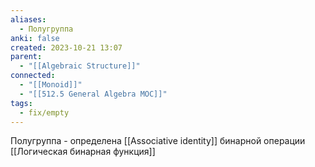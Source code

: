 ```yaml
---
aliases:
  - Полугруппа
anki: false
created: 2023-10-21 13:07
parent:
  - "[[Algebraic Structure]]"
connected:
  - "[[Monoid]]"
  - "[[512.5 General Algebra MOC]]"
tags:
  - fix/empty
---
```

Полугруппа - определена [[Associative identity]] бинарной операции [[Логическая бинарная функция]]













